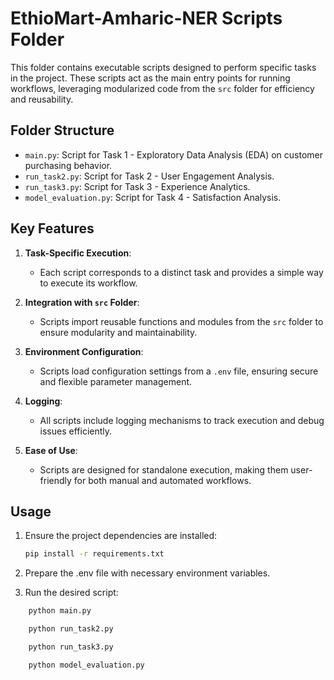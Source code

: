 # EthioMart-Amharic-NER Scripts Folder

This folder contains executable scripts designed to perform specific tasks in the project. These scripts act as the main entry points for running workflows, leveraging modularized code from the `src` folder for efficiency and reusability.

## Folder Structure

- `main.py`: Script for Task 1 - Exploratory Data Analysis (EDA) on customer purchasing behavior.
- `run_task2.py`: Script for Task 2 - User Engagement Analysis.
- `run_task3.py`: Script for Task 3 - Experience Analytics.
- `model_evaluation.py`: Script for Task 4 - Satisfaction Analysis.

## Key Features

1. **Task-Specific Execution**:
   - Each script corresponds to a distinct task and provides a simple way to execute its workflow.

2. **Integration with `src` Folder**:
   - Scripts import reusable functions and modules from the `src` folder to ensure modularity and maintainability.

3. **Environment Configuration**:
   - Scripts load configuration settings from a `.env` file, ensuring secure and flexible parameter management.

4. **Logging**:
   - All scripts include logging mechanisms to track execution and debug issues efficiently.

5. **Ease of Use**:
   - Scripts are designed for standalone execution, making them user-friendly for both manual and automated workflows.

## Usage

1. Ensure the project dependencies are installed:
   ```bash
   pip install -r requirements.txt
    ```
2. Prepare the .env file with necessary environment variables.

3. Run the desired script:
```bash
    python main.py
```
```bash
    python run_task2.py
```
```bash
    python run_task3.py
```
```bash
    python model_evaluation.py
```
